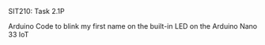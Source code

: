 SIT210: Task 2.1P

Arduino Code to blink my first name on the built-in LED on the Arduino Nano 33 IoT
